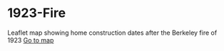 # 1923-Fire
Leaflet map showing home construction dates after the Berkeley fire of 1923
[Go to map]("https://arf-berkeley.github.io/1923-Fire/map")
